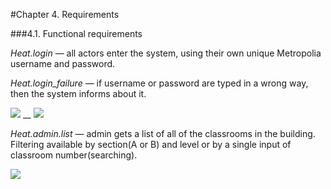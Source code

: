 #Chapter 4. Requirements

###4.1. Functional requirements

*Heat.login* — all actors enter the system, using their own unique Metropolia username and password.

*Heat.login_failure* — if username or password are typed in a wrong way, then the system informs about it.

![](http://users.metropolia.fi/~aidarm/software_engineering/login_page.png) __
![](http://users.metropolia.fi/~aidarm/software_engineering/login_failure.png)

*Heat.admin.list* — admin gets a list of all of the classrooms in the building. Filtering available by section(A or B) and level or by a single input of classroom number(searching).

![](http://users.metropolia.fi/~aidarm/software_engineering/list.png)
